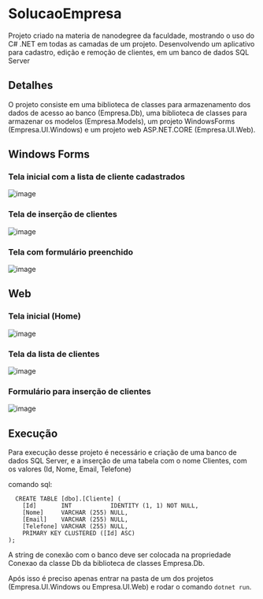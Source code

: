 # SolucaoEmpresa

Projeto criado na materia de nanodegree da faculdade, mostrando o uso do C# .NET em todas as camadas de um projeto. Desenvolvendo um aplicativo para cadastro, edição e remoção de clientes, em um banco de dados SQL Server

## Detalhes

O projeto consiste em uma biblioteca de classes para armazenamento dos dados de acesso ao banco (Empresa.Db), uma biblioteca de  classes para armazenar os modelos (Empresa.Models), um projeto WindowsForms (Empresa.UI.Windows) e um projeto web ASP.NET.CORE (Empresa.UI.Web).

## Windows Forms

### Tela inicial com a lista de cliente cadastrados
![image](https://user-images.githubusercontent.com/89602176/193591119-489cabbf-9a79-4030-96b2-91ac1fca7377.png)

### Tela de inserção de clientes
![image](https://user-images.githubusercontent.com/89602176/193591253-dd09c6f7-a99f-4619-825c-d1d50f5e1dc7.png)

### Tela com formulário preenchido
![image](https://user-images.githubusercontent.com/89602176/193591576-30380341-f2b0-496a-a91b-fc8c6681457d.png)

## Web

### Tela inicial (Home)
![image](https://user-images.githubusercontent.com/89602176/193592160-065981b3-9dc6-40e4-b09e-50c0272e7fc2.png)

### Tela da lista de clientes
![image](https://user-images.githubusercontent.com/89602176/193592340-e0305d95-a243-41fd-96db-4096034901dc.png)

### Formulário para inserção de clientes
![image](https://user-images.githubusercontent.com/89602176/193592636-5328532f-6c15-4065-a553-13451270c0bc.png)

## Execução
Para execução desse projeto é necessário e criação de uma banco de dados SQL Server, e a inserção de uma tabela com o nome Clientes, com os valores (Id, Nome, Email, Telefone)

comando sql:
```
  CREATE TABLE [dbo].[Cliente] (
    [Id]       INT           IDENTITY (1, 1) NOT NULL,
    [Nome]     VARCHAR (255) NULL,
    [Email]    VARCHAR (255) NULL,
    [Telefone] VARCHAR (255) NULL,
    PRIMARY KEY CLUSTERED ([Id] ASC)
);
```

A string de conexão com o banco deve ser colocada na propriedade Conexao da classe Db da biblioteca de classes Empresa.Db.

Após isso é preciso apenas entrar na pasta de um dos projetos (Empresa.UI.Windows ou Empresa.UI.Web) e rodar o comando `dotnet run`.
